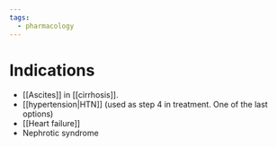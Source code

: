 ```yaml
---
tags:
  - pharmacology
---
```

# Indications
- [[Ascites]] in [[cirrhosis]]. 
- [[hypertension|HTN]] (used as step 4 in treatment. One of the last options)
- [[Heart failure]]
- Nephrotic syndrome